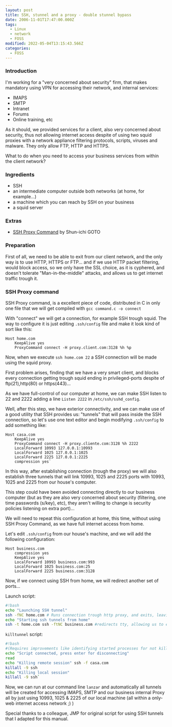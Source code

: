 ```yaml
---
layout: post
title: SSH, stunnel and a proxy - double stunnel bypass
date: 2006-11-01T17:47:00.000Z
tags:
  - Linux
  - network
  - FOSS
modified: 2022-05-04T13:15:43.566Z
categories:
  - FOSS
---
```


### Introduction

I'm working for a "very concerned about security" firm, that makes mandatory using VPN for accessing their network, and internal services:

- IMAPS
- SMTP
- Intranet
- Forums
- Online training, etc

As it should, we provided services for a client, also very concerned about security, thus not allowing internet access despite of using two squid proxies with a network appliance filtering protocols, scripts, viruses and malware. They only allow FTP, HTTP and HTTPS.

What to do when you need to access your business services from within the client network?

### Ingredients

- SSH
- an intermediate computer outside both networks (at home, for example...)
- a machine which you can reach by SSH on your business
- a squid server

### Extras

- [SSH Proxy Command](http://zippo.taiyo.co.jp/~gotoh/ssh/connect.html) by Shun-ichi GOTO

### Preparation

First of all, we need to be able to exit from our client network, and the only way is to use HTTP, HTTPS or FTP... and if we use HTTP packet filtering, would block access, so we only have the SSL choice, as it is cyphered, and doesn't tolerate "Man-in-the-middle" attacks, and allows us to get internet traffic trough it.

### SSH Proxy command

SSH Proxy command, is a excellent piece of code, distributed in C in only one file that we will get compiled with `gcc command.c -o connect`

With "connect" we will get a connection, for example SSH trough squid. The way to configure it is just editing `.ssh/config` file and make it look kind of sort like this:

```ssh
Host home.com
    KeepAlive yes
    ProxyCommand connect -H proxy.client.com:3128 %h %p
```

Now, when we execute `ssh home.com 22` a SSH connection will be made using the squid proxy.

First problem arises, finding that we have a very smart client, and blocks every connection getting trough squid ending in privileged-ports despite of ftp(21),http(80) or https(443)...

As we have full-control of our computer at home, we can make SSH listen to 22 and 2222 adding a line `Listen 2222` in `/etc/ssh/sshd_config`.

Well, after this step, we have exterior connectivity, and we can make use of a good utility that SSH provides us: "tunnels" that will pass inside the SSH connection, so let's use one text editor and begin
modifying `.ssh/config` to add something like:

```ssh
Host casa.com
    KeepAlive yes
    ProxyCommand connect -H proxy.cliente.com:3128 %h 2222
    LocalForward 10993 127.0.0.1:10993
    LocalForward 1025 127.0.0.1:1025
    LocalForward 2225 127.0.0.1:2225
    compression yes`
```

In this way, after establishing connection (trough the proxy) we will also establish three tunnels that will link 10993, 1025 and 2225 ports with 10993, 1025 and 2225 from our house's computer.

This step could have been avoided connecting directly to our business computer (but as they are also very concerned about security (filtering, one time passwords (s/key), etc), they aren't willing to change is security policies listening on extra port)...

We will need to repeat this configuration at home, this time, without using SSH Proxy Command, as we have full internet access from home.

Let's edit `.ssh/config` from our house's machine, and we will add the following configuration:

```ssh
Host business.com
    compression yes
    KeepAlive yes
    LocalForward 10993 business.com:993
    LocalForward 1025 business.com:25
    LocalForward 2225 business.com:3128
```

Now, if we connect using SSH from home, we will redirect another set of ports...

Launch script:

```bash
#!bash
echo "Launching SSH tunnel"
ssh -fNC home.com # Runs connection trough http proxy, and exits, leaving ssh
echo "Starting ssh tunnels from home"
ssh -t home.com ssh -ftNC business.com #redirects tty, allowing us to enter one-time-password, and because it will not forks to background, process will appear as blocked at this point for a while
```

`killtunnel` script:

```bash
#!bash
#(Requires improvements like identifying started processes for not killing other not opened by "launch" script.
echo "Script connected, press enter for disconnecting"
read
echo "Killing remote session" ssh -f casa.com
killall -9 ssh
echo "Killing local session"
killall -9 ssh`
```

Now, we can run at our command line `lanzar` and automatically all tunnels will be created for accessing IMAPS, SMTP and our business internal Proxy all by just using 10993, 1025 & 2225 of our local machine (all within a only-web internet access network ;) )

Special thanks to a colleague, JMP for original script for using SSH tunnels that I adapted for this manual.
